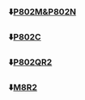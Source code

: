 ### :arrow_down:[P802M&P802N](./P802M%26P802N.zip)
### :arrow_down:[P802C](./P802C.zip)
### :arrow_down:[P802QR2](./P802QR2.zip)
### :arrow_down:[M8R2](./M8R2.zip)
